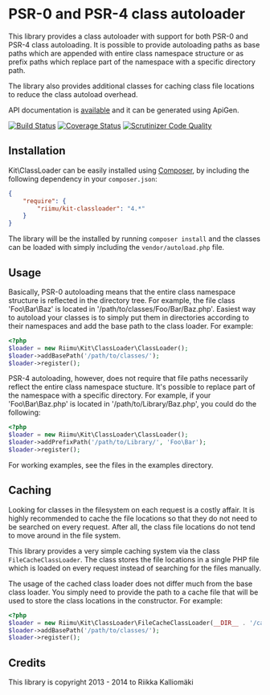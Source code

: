 # PSR-0 and PSR-4 class autoloader #

This library provides a class autoloader with support for both PSR-0 and
PSR-4 class autoloading. It is possible to provide autoloading paths as base
paths which are appended with entire class namespace structure or as prefix
paths which replace part of the namespace with a specific directory path.

The library also provides additional classes for caching class file locations
to reduce the class autoload overhead.

API documentation is [available](http://kit.riimu.net/api/classloader/) and it
can be generated using ApiGen.

[![Build Status](https://travis-ci.org/Riimu/Kit-ClassLoader.svg?branch=master)](https://travis-ci.org/Riimu/Kit-ClassLoader)
[![Coverage Status](https://coveralls.io/repos/Riimu/Kit-ClassLoader/badge.png?branch=master)](https://coveralls.io/r/Riimu/Kit-ClassLoader?branch=master)
[![Scrutinizer Code Quality](https://scrutinizer-ci.com/g/Riimu/Kit-ClassLoader/badges/quality-score.png?b=master)](https://scrutinizer-ci.com/g/Riimu/Kit-ClassLoader/?branch=master)

## Installation ##

Kit\ClassLoader can be easily installed using [Composer](http://getcomposer.org/),
by including the following dependency in your `composer.json`:

```json
{
    "require": {
        "riimu/kit-classloader": "4.*"
    }
}
```

The library will be the installed by running `composer install` and the classes
can be loaded with simply including the `vendor/autoload.php` file.

## Usage ##

Basically, PSR-0 autoloading means that the entire class namespace structure
is reflected in the directory tree. For example, the file class 'Foo\Bar\Baz'
is located in '/path/to/classes/Foo/Bar/Baz.php'. Easiest way to autoload your
classes is to simply put them in directories according to their namespaces and
add the base path to the class loader. For example:

```php
<?php
$loader = new Riimu\Kit\ClassLoader\ClassLoader();
$loader->addBasePath('/path/to/classes/');
$loader->register();
```

PSR-4 autoloading, however, does not require that file paths necessarily reflect
the entire class namespace stucture. It's possible to replace part of the
namespace with a specific directory. For example, if your 'Foo\Bar\Baz.php' is
located in '/path/to/Library/Baz.php', you could do the following:

```php
<?php
$loader = new Riimu\Kit\ClassLoader\ClassLoader();
$loader->addPrefixPath('/path/to/Library/', 'Foo\Bar');
$loader->register();
```

For working examples, see the files in the examples directory.

## Caching ##

Looking for classes in the filesystem on each request is a costly affair. It is
highly recommended to cache the file locations so that they do not need to be
searched on every request. After all, the class file locations do not tend to
move around in the file system.

This library provides a very simple caching system via the class
`FileCacheClassLoader`. The class stores the file locations in a single PHP file
which is loaded on every request instead of searching for the files manually.

The usage of the cached class loader does not differ much from the base class
loader. You simply need to provide the path to a cache file that will be used
to store the class locations in the constructor. For example:

```php
<?php
$loader = new Riimu\Kit\ClassLoader\FileCacheClassLoader(__DIR__ . '/cache.php');
$loader->addBasePath('/path/to/classes/');
$loader->register();
```

## Credits ##

This library is copyright 2013 - 2014 to Riikka Kalliomäki
